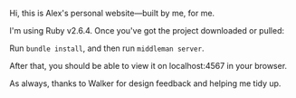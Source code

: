 Hi, this is Alex's personal website—built by me, for me.

I'm using Ruby v2.6.4. Once you've got the project downloaded or pulled:

Run ```bundle install```, and then run ```middleman server```.

After that, you should be able to view it on localhost:4567 in your browser.

As always, thanks to Walker for design feedback and helping me tidy up.
